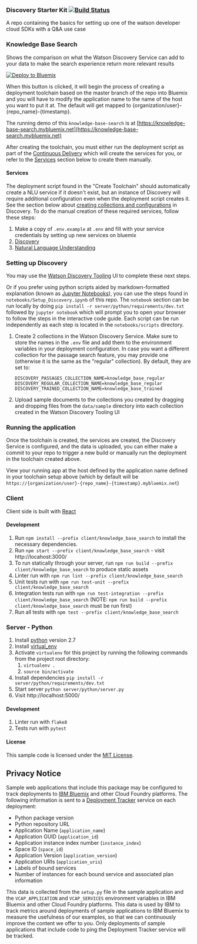 ### Discovery Starter Kit [![Build Status](https://api.travis-ci.org/watson-developer-cloud/discovery-starter-kit.svg)](https://travis-ci.org/watson-developer-cloud/discovery-starter-kit)

A repo containing the basics for setting up one of the watson developer cloud SDKs with a Q&A use case

### Knowledge Base Search

Shows the comparison on what the Watson Discovery Service can add to your data to make the search experience return more relevant results

[![Deploy to Bluemix](https://deployment-tracker.mybluemix.net/stats/24261964d00b59942cda0befd0535f50/button.svg)](https://bluemix.net/deploy?repository=https://github.com/watson-developer-cloud/discovery-starter-kit)

When this button is clicked, it will begin the process of creating a deployment toolchain based on the master branch of the repo into Bluemix and you will have to modify the application name to the name of the host you want to put it at. The default will get mapped to {organization/user}-{repo_name}-{timestamp}.

The running demo of this `knowledge-base-search` is at [https://knowledge-base-search.mybluemix.net](https://knowledge-base-search.mybluemix.net)

After creating the toolchain, you must either run the deployment script as part of the [Continuous Delivery](https://www.ibm.com/devops/method/content/deliver/practice_continuous_delivery/) which will create the services for you, or refer to the [Services](#services) section below to create them manually.

#### Services

The deployment script found in the "Create Toolchain" should automatically create a NLU service if it doesn't exist, but an instance of Discovery will require additional configuration even when the deployment script creates it. See the section below about [creating collections and configurations](#setting-up-discovery) in Discovery. To do the manual creation of these required services, follow these steps:

1. Make a copy of `.env.example` at `.env` and fill with your service credentials by setting up new services on bluemix
  1. [Discovery](https://console.ng.bluemix.net/catalog/services/discovery?taxonomyNavigation=watson)
  1. [Natural Language Understanding](https://console.ng.bluemix.net/catalog/services/natural-language-understanding?taxonomyNavigation=watson)

### Setting up Discovery

You may use the [Watson Discovery Tooling](https://discovery-tooling.mybluemix.net) UI to complete these next steps.

Or if you prefer using python scripts aided by markdown-formatted explanation (known as [Jupyter Notebooks](http://jupyter.readthedocs.io/en/latest/index.html)), you can use the steps found in `notebooks/Setup_Discovery.ipynb` of this repo. The `notebook` section can be run locally by doing `pip install -r server/python/requirements/dev.txt` followed by `jupyter notebook` which will prompt you to open your browser to follow the steps in the interactive code guide. Each script can be run independently as each step is located in the `notebooks/scripts` directory.

1. Create 2 collections in the Watson Discovery Service. Make sure to store the names in the `.env` file and add them to the environment variables in your deployment configuration. In case you want a different collection for the passage search feature, you may provide one (otherwise it is the same as the "regular" collection). By default, they are set to:
   ```
   DISCOVERY_PASSAGES_COLLECTION_NAME=knowledge_base_regular
   DISCOVERY_REGULAR_COLLECTION_NAME=knowledge_base_regular
   DISCOVERY_TRAINED_COLLECTION_NAME=knowledge_base_trained
   ```
1. Upload sample documents to the collections you created by dragging and dropping files from the `data/sample` directory into each collection created in the Watson Discovery Tooling UI

### Running the application

Once the toolchain is created, the services are created, the Discovery Service is configured, and the data is uploaded, you can either make a commit to your repo to trigger a new build or manually run the deployment in the toolchain created above.

View your running app at the host defined by the application name defined in your toolchain setup above (which by default will be `https://{organization/user}-{repo_name}-{timestamp}.mybluemix.net`)

### Client

Client side is built with [React](https://facebook.github.io/react/)

#### Development

1. Run `npm install --prefix client/knowledge_base_search` to install the necessary dependencies.
1. Run `npm start --prefix client/knowledge_base_search` - visit http://locahost:3000/
1. To run statically through your server, run `npm run build --prefix client/knowledge_base_search` to produce static assets
1. Linter run with `npm run lint --prefix client/knowledge_base_search`
1. Unit tests run with `npm run test-unit --prefix client/knowledge_base_search`
1. Integration tests run with `npm run test-integration --prefix client/knowledge_base_search` (NOTE: `npm run build --prefix client/knowledge_base_search` must be run first)
1. Run all tests with `npm test --prefix client/knowledge_base_search`

### Server - Python

1. Install [python](https://www.python.org/) version 2.7
1. Install [virtual_env](https://virtualenv.pypa.io/en/stable/)
1. Activate `virtualenv` for this project by running the following commands from the project root directory:
    1. `virtualenv .`
    1. `source bin/activate`
1. Install dependencies `pip install -r server/python/requirements/dev.txt`
1. Start server `python server/python/server.py`
1. Visit http://localhost:5000/

#### Development

1. Linter run with `flake8`
1. Tests run with `pytest`

#### License

This sample code is licensed under the [MIT License](https://opensource.org/licenses/MIT).

## Privacy Notice

Sample web applications that include this package may be configured to track deployments to [IBM Bluemix](https://www.bluemix.net/) and other Cloud Foundry platforms. The following information is sent to a [Deployment Tracker](https://github.com/IBM-Bluemix/cf-deployment-tracker-service) service on each deployment:

* Python package version
* Python repository URL
* Application Name (`application_name`)
* Application GUID (`application_id`)
* Application instance index number (`instance_index`)
* Space ID (`space_id`)
* Application Version (`application_version`)
* Application URIs (`application_uris`)
* Labels of bound services
* Number of instances for each bound service and associated plan information

This data is collected from the `setup.py` file in the sample application and the `VCAP_APPLICATION` and `VCAP_SERVICES` environment variables in IBM Bluemix and other Cloud Foundry platforms. This data is used by IBM to track metrics around deployments of sample applications to IBM Bluemix to measure the usefulness of our examples, so that we can continuously improve the content we offer to you. Only deployments of sample applications that include code to ping the Deployment Tracker service will be tracked.
